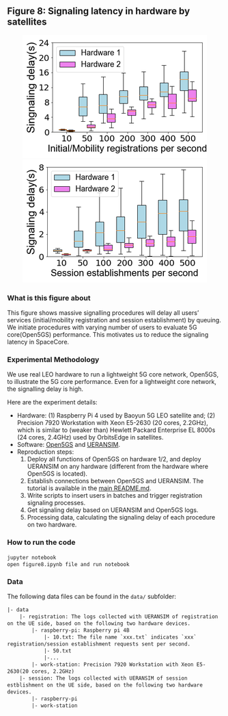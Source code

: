 ## Figure 8: Signaling latency in hardware by satellites

<div align=center><img src="./figure8a.png" width=""></div>
<div align=center><img src="./figure8b.png" width=""></div>

### What is this figure about

This figure shows massive signalling procedures will delay all users’ services (initial/mobility registration and session establishment)  by queuing. We initiate procedures with varying number of users to evaluate 5G core(Open5GS) performance.
This motivates us to reduce the signaling latency in SpaceCore.

### Experimental Methodology

We use real LEO hardware to run a lightweight 5G core network, Open5GS, to illustrate the 5G core performance. Even for a lightweight core network, the signalling delay is high.

Here are the experiment details:

+ Hardware: (1) Raspberry Pi 4 used by Baoyun 5G LEO satellite and; (2)
Precision 7920 Workstation with Xeon E5-2630 (20 cores, 2.2GHz), which is  similar to (weaker than) Hewlett Packard Enterprise EL 8000s (24 cores, 2.4GHz) used by OrbitsEdge in satellites.
+ Software: [Open5GS](https://open5gs.org) and [UERANSIM](https://github.com/aligungr/UERANSIM).
+ Reproduction steps:
	1. Deploy all functions of Open5GS on hardware 1/2, and deploy UERANSIM on any hardware (different from the hardware where Open5GS is located).
	2. Establish connections between Open5GS and UERANSIM. The tutorial is available in the [main README.md](../../README.md).
	3. Write scripts to insert users in batches and trigger registration signaling processes.
	4. Get signaling delay based on UERANSIM and Open5GS logs.
	5. Processing data, calculating the signaling delay of each procedure on two hardware.


### How to run the code
```
jupyter notebook
open figure8.ipynb file and run notebook
```

### Data
The following data files can be found in the `data/` subfolder:

	|- data
		|- registration: The logs collected with UERANSIM of registration on the UE side, based on the following two hardware devices.
			|- raspberry-pi: Raspberry pi 4B
				|- 10.txt: The file name `xxx.txt` indicates `xxx` registration/session establishment requests sent per second.
				|- 50.txt
				|-...
			|- work-station: Precision 7920 Workstation with Xeon E5-2630(20 cores, 2.2GHz)
		|- session: The logs collected with UERANSIM of session estblishment on the UE side, based on the following two hardware devices.
			|- raspberry-pi
			|- work-station
